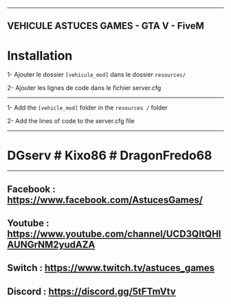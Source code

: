 ------------------------------------------------------------------------
VEHICULE ASTUCES GAMES - GTA V - FiveM 
------------------------------------------------------------------------
# Installation

1- Ajouter le dossier `[vehicule_mod]` dans le dossier `resources/`

2- Ajouter les lignes de code dans le fichier server.cfg

------------------------------------------------------------------------

1- Add the `[vehicle_mod]` folder in the `resources /` folder

2- Add the lines of code to the server.cfg file

-----------------------------------
# DGserv # Kixo86 # DragonFredo68 #
-----------------------------------

Facebook : https://www.facebook.com/AstucesGames/
------------------------------------------------------------------------
Youtube : https://www.youtube.com/channel/UCD3QItQHlAUNGrNM2yudAZA
------------------------------------------------------------------------
Switch : https://www.twitch.tv/astuces_games
------------------------------------------------------------------------
Discord : https://discord.gg/5tFTmVtv
------------------------------------------------------------------------


